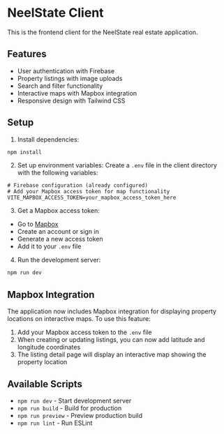 # NeelState Client

This is the frontend client for the NeelState real estate application.

## Features

- User authentication with Firebase
- Property listings with image uploads
- Search and filter functionality
- Interactive maps with Mapbox integration
- Responsive design with Tailwind CSS

## Setup

1. Install dependencies:
```bash
npm install
```

2. Set up environment variables:
Create a `.env` file in the client directory with the following variables:

```env
# Firebase configuration (already configured)
# Add your Mapbox access token for map functionality
VITE_MAPBOX_ACCESS_TOKEN=your_mapbox_access_token_here
```

3. Get a Mapbox access token:
- Go to [Mapbox](https://account.mapbox.com/access-tokens/)
- Create an account or sign in
- Generate a new access token
- Add it to your `.env` file

4. Run the development server:
```bash
npm run dev
```

## Mapbox Integration

The application now includes Mapbox integration for displaying property locations on interactive maps. To use this feature:

1. Add your Mapbox access token to the `.env` file
2. When creating or updating listings, you can now add latitude and longitude coordinates
3. The listing detail page will display an interactive map showing the property location

## Available Scripts

- `npm run dev` - Start development server
- `npm run build` - Build for production
- `npm run preview` - Preview production build
- `npm run lint` - Run ESLint
